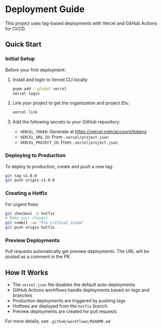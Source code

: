 # Deployment Guide

This project uses tag-based deployments with Vercel and GitHub Actions for CI/CD.

## Quick Start

### Initial Setup

Before your first deployment:

1. Install and login to Vercel CLI locally:
   ```bash
   pnpm add --global vercel
   vercel login
   ```

2. Link your project to get the organization and project IDs:
   ```bash
   vercel link
   ```

3. Add the following secrets to your GitHub repository:
   - `VERCEL_TOKEN`: Generate at https://vercel.com/account/tokens
   - `VERCEL_ORG_ID`: From `.vercel/project.json`
   - `VERCEL_PROJECT_ID`: From `.vercel/project.json`

### Deploying to Production

To deploy to production, create and push a new tag:

```bash
git tag v1.0.0
git push origin v1.0.0
```

### Creating a Hotfix

For urgent fixes:

```bash
git checkout -b hotfix
# Make your changes
git commit -am "Fix critical issue"
git push origin hotfix
```

### Preview Deployments

Pull requests automatically get preview deployments. The URL will be posted as a comment in the PR.

## How It Works

- The `vercel.json` file disables the default auto-deployments
- GitHub Actions workflows handle deployments based on tags and branches
- Production deployments are triggered by pushing tags
- Hotfixes are deployed from the `hotfix` branch
- Preview deployments are created for pull requests

For more details, see `.github/workflows/README.md` 